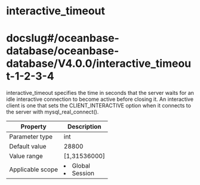 interactive_timeout
========================================
# docslug#/oceanbase-database/oceanbase-database/V4.0.0/interactive_timeout-1-2-3-4
interactive_timeout specifies the time in seconds that the server waits for an idle interactive connection to become active before closing it. An interactive client is one that sets the CLIENT_INTERACTIVE option when it connects to the server with mysql_real_connect().


| **Property** | **Description** |
|--------|------------------------------------------------------------------------------------------------------------|
| Parameter type | int |
| Default value | 28800 |
| Value range | [1,31536000] |
| Applicable scope | <li> Global   <li> Session |


